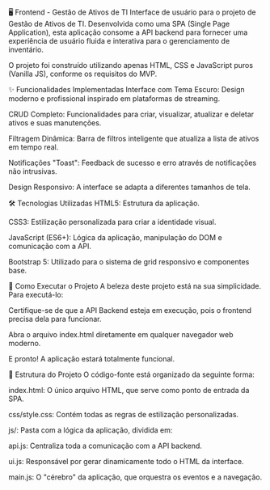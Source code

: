 🖥️ Frontend - Gestão de Ativos de TI
Interface de usuário para o projeto de Gestão de Ativos de TI. Desenvolvida como uma SPA (Single Page Application), esta aplicação consome a API backend para fornecer uma experiência de usuário fluida e interativa para o gerenciamento de inventário.

O projeto foi construído utilizando apenas HTML, CSS e JavaScript puros (Vanilla JS), conforme os requisitos do MVP.

✨ Funcionalidades Implementadas
Interface com Tema Escuro: Design moderno e profissional inspirado em plataformas de streaming.

CRUD Completo: Funcionalidades para criar, visualizar, atualizar e deletar ativos e suas manutenções.

Filtragem Dinâmica: Barra de filtros inteligente que atualiza a lista de ativos em tempo real.

Notificações "Toast": Feedback de sucesso e erro através de notificações não intrusivas.

Design Responsivo: A interface se adapta a diferentes tamanhos de tela.

🛠️ Tecnologias Utilizadas
HTML5: Estrutura da aplicação.

CSS3: Estilização personalizada para criar a identidade visual.

JavaScript (ES6+): Lógica da aplicação, manipulação do DOM e comunicação com a API.

Bootstrap 5: Utilizado para o sistema de grid responsivo e componentes base.

🚀 Como Executar o Projeto
A beleza deste projeto está na sua simplicidade. Para executá-lo:

Certifique-se de que a API Backend esteja em execução, pois o frontend precisa dela para funcionar.

Abra o arquivo index.html diretamente em qualquer navegador web moderno.

E pronto! A aplicação estará totalmente funcional.

📂 Estrutura do Projeto
O código-fonte está organizado da seguinte forma:

index.html: O único arquivo HTML, que serve como ponto de entrada da SPA.

css/style.css: Contém todas as regras de estilização personalizadas.

js/: Pasta com a lógica da aplicação, dividida em:

api.js: Centraliza toda a comunicação com a API backend.

ui.js: Responsável por gerar dinamicamente todo o HTML da interface.

main.js: O "cérebro" da aplicação, que orquestra os eventos e a navegação.
